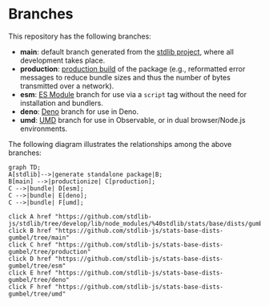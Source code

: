 <!--

@license Apache-2.0

Copyright (c) 2022 The Stdlib Authors.

Licensed under the Apache License, Version 2.0 (the "License");
you may not use this file except in compliance with the License.
You may obtain a copy of the License at

    http://www.apache.org/licenses/LICENSE-2.0

Unless required by applicable law or agreed to in writing, software
distributed under the License is distributed on an "AS IS" BASIS,
WITHOUT WARRANTIES OR CONDITIONS OF ANY KIND, either express or implied.
See the License for the specific language governing permissions and
limitations under the License.

-->

# Branches

This repository has the following branches:

-   **main**: default branch generated from the [stdlib project][stdlib-url], where all development takes place.
-   **production**: [production build][production-url] of the package (e.g., reformatted error messages to reduce bundle sizes and thus the number of bytes transmitted over a network).
-   **esm**: [ES Module][esm-url] branch for use via a `script` tag without the need for installation and bundlers.
-   **deno**: [Deno][deno-url] branch for use in Deno.
-   **umd**: [UMD][umd-url] branch for use in Observable, or in dual browser/Node.js environments.

The following diagram illustrates the relationships among the above branches:

```mermaid
graph TD;
A[stdlib]-->|generate standalone package|B;
B[main] -->|productionize| C[production];
C -->|bundle| D[esm];
C -->|bundle| E[deno];
C -->|bundle| F[umd];

click A href "https://github.com/stdlib-js/stdlib/tree/develop/lib/node_modules/%40stdlib/stats/base/dists/gumbel"
click B href "https://github.com/stdlib-js/stats-base-dists-gumbel/tree/main"
click C href "https://github.com/stdlib-js/stats-base-dists-gumbel/tree/production"
click D href "https://github.com/stdlib-js/stats-base-dists-gumbel/tree/esm"
click E href "https://github.com/stdlib-js/stats-base-dists-gumbel/tree/deno"
click F href "https://github.com/stdlib-js/stats-base-dists-gumbel/tree/umd"
```

[stdlib-url]: https://github.com/stdlib-js/stdlib/tree/develop/lib/node_modules/%40stdlib/stats/base/dists/gumbel
[production-url]: https://github.com/stdlib-js/stats-base-dists-gumbel/tree/production
[deno-url]: https://github.com/stdlib-js/stats-base-dists-gumbel/tree/deno
[umd-url]: https://github.com/stdlib-js/stats-base-dists-gumbel/tree/umd
[esm-url]: https://github.com/stdlib-js/stats-base-dists-gumbel/tree/esm